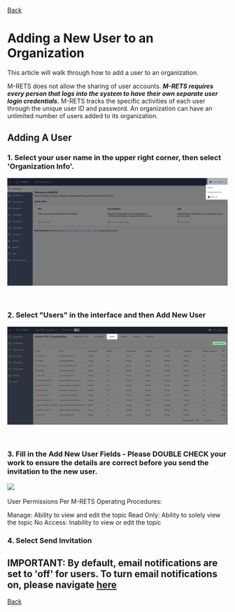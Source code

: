 [Back](https://mrets.github.io/Help/index)

# Adding a New User to an Organization


This article will walk through how to add a user to an organization.

M-RETS does not allow the sharing of user accounts. ***M-RETS requires every person that logs into the system to have their own separate user login credentials.*** M-RETS tracks the specific activities of each user through the unique user ID and password. An organization can have an unlimited number of users added to its organization. 

## Adding A User


### 1. Select your user name in the upper right corner, then select 'Organization Info'.

![](https://github.com/markmrets/photos/blob/aa046e508a023d00ad3fcb4f4f44bba215cb3799/New%20User%201.png)

<br>

### 2. Select "Users" in the interface and then Add New User

![](https://github.com/markmrets/photos/blob/aa046e508a023d00ad3fcb4f4f44bba215cb3799/New%20User%202%20.png)

<br>

### 3. Fill in the Add New User Fields - Please DOUBLE CHECK your work to ensure the details are correct before you send the invitation to the new user.

![](https://github.com/mrets/photos/blob/master/adding_new_user3b.png?raw=true)

User Permissions Per M-RETS Operating Procedures:

Manage: Ability to view and edit the topic
Read Only: Ability to solely view the topic
No Access: Inability to view or edit the topic

### 4. Select Send Invitation

## IMPORTANT: By default, email notifications are set to 'off' for users. To turn email notifications on, please navigate [here](https://mrets.github.io/help/billing_adding_new_user)
[Back](https://mrets.github.io/Help/index)
